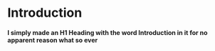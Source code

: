 # Introduction 

#### I simply made an H1 Heading with the word Introduction in it for no apparent reason what so ever
